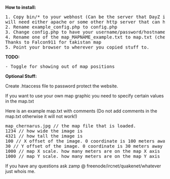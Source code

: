 <b>How to install:</b>

<pre>
1. Copy bin/* to your webhost (Can be the server that DayZ is running on but you
will need either apache or some other http server that can handle php)
2. Rename example_config.php to config.php
3. Change config.php to have your username/password/hostname etc.
4. Rename one of the map_MAPNAME_example.txt to map.txt (chernarus for chernarus, etc.) 
Thanks to Falcon911 for takistan map
5. Point your browser to wherever you copied stuff to.
</pre>

<b>TODO:</b>
<pre>
- Toggle for showing out of map positions
</pre>

<b>Optional Stuff:</b>

Create .htaccess file to password protect the website.

If you want to use your own map graphic you need to specify certain values in the map.txt

Here is an example map.txt with comments (Do not add comments in the map.txt otherwise it will not work!)
<pre>
map_chernarus.jpg // the map file that is loaded.
1234 // how wide the image is
4321 // how tall the image is
100 // X offset of the image. 0 coordinate is 100 meters away from the left edge
30 // Y offset of the image. 0 coordinate is 30 meters away from the bottom edge
1000 // map X scale. how many meters are on the map X axis
1000 // map Y scale. how many meters are on the map Y axis
</pre>

If you have any questions ask zamp @ freenode/ircnet/quakenet/whatever just whois me.